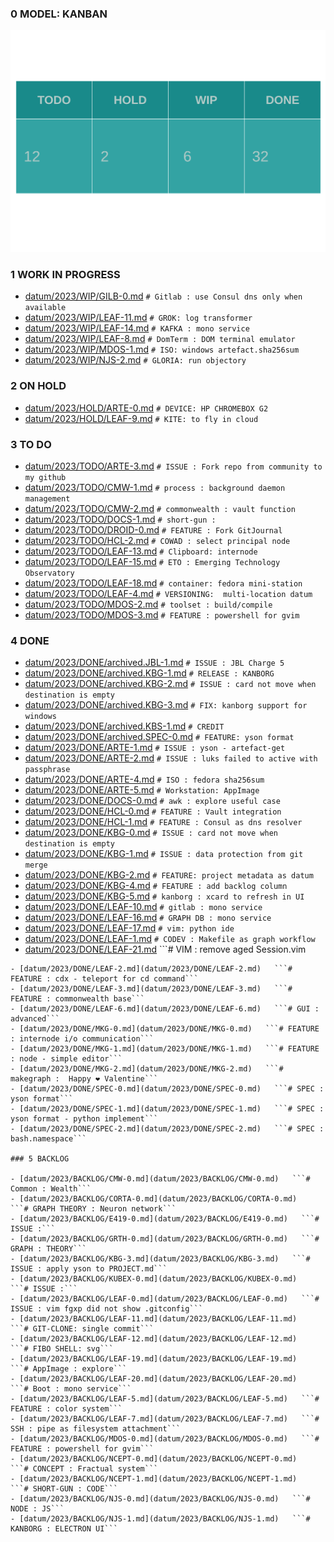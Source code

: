 
### 0 MODEL: KANBAN

![dashboard.set.svg](./.media/dashboard.set.svg)

### 1 WORK IN PROGRESS

- [datum/2023/WIP/GILB-0.md](datum/2023/WIP/GILB-0.md)   ```# Gitlab : use Consul dns only when available```
- [datum/2023/WIP/LEAF-11.md](datum/2023/WIP/LEAF-11.md)   ```# GROK: log transformer```
- [datum/2023/WIP/LEAF-14.md](datum/2023/WIP/LEAF-14.md)   ```# KAFKA : mono service```
- [datum/2023/WIP/LEAF-8.md](datum/2023/WIP/LEAF-8.md)   ```# DomTerm : DOM terminal emulator```
- [datum/2023/WIP/MDOS-1.md](datum/2023/WIP/MDOS-1.md)   ```# ISO: windows artefact.sha256sum```
- [datum/2023/WIP/NJS-2.md](datum/2023/WIP/NJS-2.md)   ```# GLORIA: run objectory```

### 2 ON HOLD

- [datum/2023/HOLD/ARTE-0.md](datum/2023/HOLD/ARTE-0.md)   ```# DEVICE: HP CHROMEBOX G2```
- [datum/2023/HOLD/LEAF-9.md](datum/2023/HOLD/LEAF-9.md)   ```# KITE: to fly in cloud```

### 3 TO DO

- [datum/2023/TODO/ARTE-3.md](datum/2023/TODO/ARTE-3.md)   ```# ISSUE : Fork repo from community to my github```
- [datum/2023/TODO/CMW-1.md](datum/2023/TODO/CMW-1.md)   ```# process : background daemon management```
- [datum/2023/TODO/CMW-2.md](datum/2023/TODO/CMW-2.md)   ```# commonwealth : vault function```
- [datum/2023/TODO/DOCS-1.md](datum/2023/TODO/DOCS-1.md)   ```# short-gun : ```
- [datum/2023/TODO/DROID-0.md](datum/2023/TODO/DROID-0.md)   ```# FEATURE : Fork GitJournal```
- [datum/2023/TODO/HCL-2.md](datum/2023/TODO/HCL-2.md)   ```# COWAD : select principal node```
- [datum/2023/TODO/LEAF-13.md](datum/2023/TODO/LEAF-13.md)   ```# Clipboard: internode```
- [datum/2023/TODO/LEAF-15.md](datum/2023/TODO/LEAF-15.md)   ```# ETO : Emerging Technology Observatory ```
- [datum/2023/TODO/LEAF-18.md](datum/2023/TODO/LEAF-18.md)   ```# container: fedora mini-station```
- [datum/2023/TODO/LEAF-4.md](datum/2023/TODO/LEAF-4.md)   ```# VERSIONING:  multi-location datum```
- [datum/2023/TODO/MDOS-2.md](datum/2023/TODO/MDOS-2.md)   ```# toolset : build/compile```
- [datum/2023/TODO/MDOS-3.md](datum/2023/TODO/MDOS-3.md)   ```# FEATURE : powershell for gvim```

### 4 DONE

- [datum/2023/DONE/archived.JBL-1.md](datum/2023/DONE/archived.JBL-1.md)   ```# ISSUE : JBL Charge 5```
- [datum/2023/DONE/archived.KBG-1.md](datum/2023/DONE/archived.KBG-1.md)   ```# RELEASE : KANBORG```
- [datum/2023/DONE/archived.KBG-2.md](datum/2023/DONE/archived.KBG-2.md)   ```# ISSUE : card not move when destination is empty```
- [datum/2023/DONE/archived.KBG-3.md](datum/2023/DONE/archived.KBG-3.md)   ```# FIX: kanborg support for windows```
- [datum/2023/DONE/archived.KBS-1.md](datum/2023/DONE/archived.KBS-1.md)   ```# CREDIT```
- [datum/2023/DONE/archived.SPEC-0.md](datum/2023/DONE/archived.SPEC-0.md)   ```# FEATURE: yson format```
- [datum/2023/DONE/ARTE-1.md](datum/2023/DONE/ARTE-1.md)   ```# ISSUE : yson - artefact-get```
- [datum/2023/DONE/ARTE-2.md](datum/2023/DONE/ARTE-2.md)   ```# ISSUE : luks failed to active with passphrase```
- [datum/2023/DONE/ARTE-4.md](datum/2023/DONE/ARTE-4.md)   ```# ISO : fedora sha256sum```
- [datum/2023/DONE/ARTE-5.md](datum/2023/DONE/ARTE-5.md)   ```# Workstation: AppImage```
- [datum/2023/DONE/DOCS-0.md](datum/2023/DONE/DOCS-0.md)   ```# awk : explore useful case```
- [datum/2023/DONE/HCL-0.md](datum/2023/DONE/HCL-0.md)   ```# FEATURE : Vault integration```
- [datum/2023/DONE/HCL-1.md](datum/2023/DONE/HCL-1.md)   ```# FEATURE : Consul as dns resolver```
- [datum/2023/DONE/KBG-0.md](datum/2023/DONE/KBG-0.md)   ```# ISSUE : card not move when destination is empty```
- [datum/2023/DONE/KBG-1.md](datum/2023/DONE/KBG-1.md)   ```# ISSUE : data protection from git merge```
- [datum/2023/DONE/KBG-2.md](datum/2023/DONE/KBG-2.md)   ```# FEATURE: project metadata as datum```
- [datum/2023/DONE/KBG-4.md](datum/2023/DONE/KBG-4.md)   ```# FEATURE : add backlog column```
- [datum/2023/DONE/KBG-5.md](datum/2023/DONE/KBG-5.md)   ```# kanborg : xcard to refresh in UI```
- [datum/2023/DONE/LEAF-10.md](datum/2023/DONE/LEAF-10.md)   ```# gitlab : mono service```
- [datum/2023/DONE/LEAF-16.md](datum/2023/DONE/LEAF-16.md)   ```# GRAPH DB : mono service```
- [datum/2023/DONE/LEAF-17.md](datum/2023/DONE/LEAF-17.md)   ```# vim: python ide```
- [datum/2023/DONE/LEAF-1.md](datum/2023/DONE/LEAF-1.md)   ```# CODEV : Makefile as graph workflow```
- [datum/2023/DONE/LEAF-21.md](datum/2023/DONE/LEAF-21.md)   ```# VIM : remove aged Session.vim
```
- [datum/2023/DONE/LEAF-2.md](datum/2023/DONE/LEAF-2.md)   ```# FEATURE : cdx - teleport for cd command```
- [datum/2023/DONE/LEAF-3.md](datum/2023/DONE/LEAF-3.md)   ```# FEATURE : commonwealth base```
- [datum/2023/DONE/LEAF-6.md](datum/2023/DONE/LEAF-6.md)   ```# GUI : advanced```
- [datum/2023/DONE/MKG-0.md](datum/2023/DONE/MKG-0.md)   ```# FEATURE : internode i/o communication```
- [datum/2023/DONE/MKG-1.md](datum/2023/DONE/MKG-1.md)   ```# FEATURE : node - simple editor```
- [datum/2023/DONE/MKG-2.md](datum/2023/DONE/MKG-2.md)   ```# makegraph :  Happy ❤ Valentine```
- [datum/2023/DONE/SPEC-0.md](datum/2023/DONE/SPEC-0.md)   ```# SPEC : yson format```
- [datum/2023/DONE/SPEC-1.md](datum/2023/DONE/SPEC-1.md)   ```# SPEC : yson format - python implement```
- [datum/2023/DONE/SPEC-2.md](datum/2023/DONE/SPEC-2.md)   ```# SPEC : bash.namespace```

### 5 BACKLOG

- [datum/2023/BACKLOG/CMW-0.md](datum/2023/BACKLOG/CMW-0.md)   ```# Common : Wealth```
- [datum/2023/BACKLOG/CORTA-0.md](datum/2023/BACKLOG/CORTA-0.md)   ```# GRAPH THEORY : Neuron network```
- [datum/2023/BACKLOG/E419-0.md](datum/2023/BACKLOG/E419-0.md)   ```# ISSUE :```
- [datum/2023/BACKLOG/GRTH-0.md](datum/2023/BACKLOG/GRTH-0.md)   ```# GRAPH : THEORY```
- [datum/2023/BACKLOG/KBG-3.md](datum/2023/BACKLOG/KBG-3.md)   ```# ISSUE : apply yson to PROJECT.md```
- [datum/2023/BACKLOG/KUBEX-0.md](datum/2023/BACKLOG/KUBEX-0.md)   ```# ISSUE :```
- [datum/2023/BACKLOG/LEAF-0.md](datum/2023/BACKLOG/LEAF-0.md)   ```# ISSUE : vim fgxp did not show .gitconfig```
- [datum/2023/BACKLOG/LEAF-11.md](datum/2023/BACKLOG/LEAF-11.md)   ```# GIT-CLONE: single commit```
- [datum/2023/BACKLOG/LEAF-12.md](datum/2023/BACKLOG/LEAF-12.md)   ```# FIBO SHELL: svg```
- [datum/2023/BACKLOG/LEAF-19.md](datum/2023/BACKLOG/LEAF-19.md)   ```# AppImage : explore```
- [datum/2023/BACKLOG/LEAF-20.md](datum/2023/BACKLOG/LEAF-20.md)   ```# Boot : mono service```
- [datum/2023/BACKLOG/LEAF-5.md](datum/2023/BACKLOG/LEAF-5.md)   ```# FEATURE : color system```
- [datum/2023/BACKLOG/LEAF-7.md](datum/2023/BACKLOG/LEAF-7.md)   ```# SSH : pipe as filesystem attachment```
- [datum/2023/BACKLOG/MDOS-0.md](datum/2023/BACKLOG/MDOS-0.md)   ```# FEATURE : powershell for gvim```
- [datum/2023/BACKLOG/NCEPT-0.md](datum/2023/BACKLOG/NCEPT-0.md)   ```# CONCEPT : Fractual system```
- [datum/2023/BACKLOG/NCEPT-1.md](datum/2023/BACKLOG/NCEPT-1.md)   ```# SHORT-GUN : CODE```
- [datum/2023/BACKLOG/NJS-0.md](datum/2023/BACKLOG/NJS-0.md)   ```# NODE : JS```
- [datum/2023/BACKLOG/NJS-1.md](datum/2023/BACKLOG/NJS-1.md)   ```# KANBORG : ELECTRON UI```
